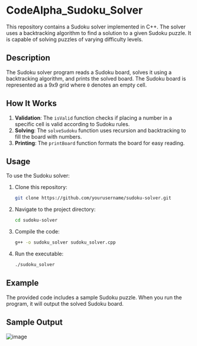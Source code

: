# CodeAlpha_Sudoku_Solver

This repository contains a Sudoku solver implemented in C++. The solver uses a backtracking algorithm to find a solution to a given Sudoku puzzle. It is capable of solving puzzles of varying difficulty levels.

## Description

The Sudoku solver program reads a Sudoku board, solves it using a backtracking algorithm, and prints the solved board. The Sudoku board is represented as a 9x9 grid where `0` denotes an empty cell.

## How It Works

1. **Validation**: The `isValid` function checks if placing a number in a specific cell is valid according to Sudoku rules.
2. **Solving**: The `solveSudoku` function uses recursion and backtracking to fill the board with numbers.
3. **Printing**: The `printBoard` function formats the board for easy reading.

## Usage

To use the Sudoku solver:

1. Clone this repository:
   ```bash
   git clone https://github.com/yourusername/sudoku-solver.git

2. Navigate to the project directory:
   ```bash
   cd sudoku-solver
   
2. Compile the code:
   ```bash
   g++ -o sudoku_solver sudoku_solver.cpp
   

3. Run the executable:
   ```bash
   ./sudoku_solver
   

## Example
The provided code includes a sample Sudoku puzzle. When you run the program, it will output the solved Sudoku board.

## Sample Output

![image](https://github.com/user-attachments/assets/9f164790-30e9-4a97-b202-fffa4bf1fee9)

